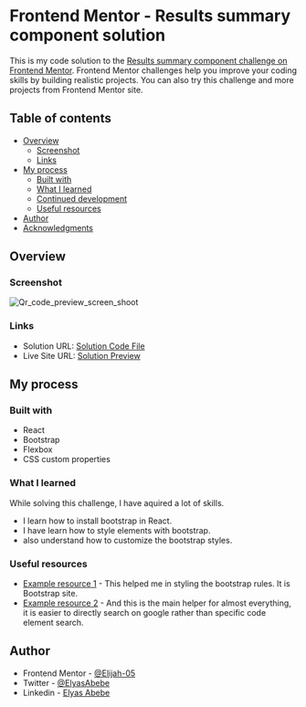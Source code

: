 # Frontend Mentor - Results summary component solution

This is my code solution to the [Results summary component challenge on Frontend Mentor](https://www.frontendmentor.io/challenges/results-summary-component-CE_K6s0maV). Frontend Mentor challenges help you improve your coding skills by building realistic projects. You can also try this challenge and more projects from Frontend Mentor site.

## Table of contents

- [Overview](#overview)
  - [Screenshot](#screenshot)
  - [Links](#links)
- [My process](#my-process)
  - [Built with](#built-with)
  - [What I learned](#what-i-learned)
  - [Continued development](#continued-development)
  - [Useful resources](#useful-resources)
- [Author](#author)
- [Acknowledgments](#acknowledgments)

## Overview

### Screenshot

![Qr_code_preview_screen_shoot](https://user-images.githubusercontent.com/125945721/221359141-18ac889a-3902-4a6c-ab64-16a0d0cb1b11.jpg)

### Links

- Solution URL: [Solution Code File](https://github.com/Elijah-05/Results-Summary-Component-Solution)
- Live Site URL: [Solution Preview](https://elijah-05.github.io/Results-Summary-Component-Solution/)

## My process


### Built with

- React 
- Bootstrap
- Flexbox
- CSS custom properties

### What I learned

While solving this challenge, I have aquired a lot of skills.
- I learn how to install bootstrap in React.
- I have learn how to style elements with bootstrap.
- also understand how to customize the bootstrap styles.

### Useful resources

- [Example resource 1](https://getbootstrap.com/docs/5.0/getting-started/introduction/) - This helped me in styling the bootstrap rules. It is Bootstrap site.
- [Example resource 2](https://www.google.com) - And this is the main helper for almost everything, it is easier to directly search on google rather than specific code element search.

## Author

- Frontend Mentor - [@Elijah-05](https://www.frontendmentor.io/profile/Elijah-05)
- Twitter - [@ElyasAbebe](https://twitter.com/ElyasAbebe)
- Linkedin - [Elyas Abebe](https://www.linkedin.com/in/elyas-abebe/)

